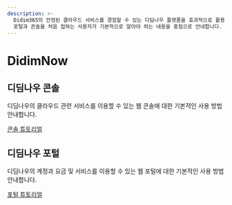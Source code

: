 ```yaml
---
description: >-
  Didim365의 안정된 클라우드 서비스를 경험할 수 있는 디딤나우 플랫폼을 효과적으로 활용하는 방법을 안내합니다.  해당 사용 가이드는
  포털과 콘솔을 처음 접하는 사용자가 기본적으로 알아야 하는 내용을 중점으로 안내합니다.
---
```


# DidimNow

## 디딤나우 콘솔

디딤나우의 클라우드 관련 서비스를 이용할 수 있는 웹 콘솔에 대한 기본적인 사용 방법 안내합니다.

[콘솔 튜토리얼](../index-2/undefined-2/index.md)

## 디딤나우 포털

디딤나우의 계정과 요금 및 서비스를 이용할 수 있는 웹 포털에 대한 기본적인 사용 방법 안내합니다.

[포털 튜토리얼](../index-2/undefined-2/index.md)

